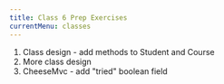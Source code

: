 ```yaml
---
title: Class 6 Prep Exercises
currentMenu: classes
---
```


1. Class design - add methods to Student and Course
2. More class design
2. CheeseMvc - add "tried" boolean field
